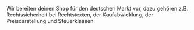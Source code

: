 Wir bereiten deinen Shop für den deutschen Markt vor, dazu gehören z.B. Rechtssicherheit bei Rechtstexten, der Kaufabwicklung, der Preisdarstellung und Steuerklassen.